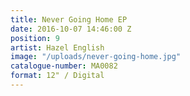 ```yaml
---
title: Never Going Home EP
date: 2016-10-07 14:46:00 Z
position: 9
artist: Hazel English
image: "/uploads/never-going-home.jpg"
catalogue-number: MA0082
format: 12" / Digital
---
```


